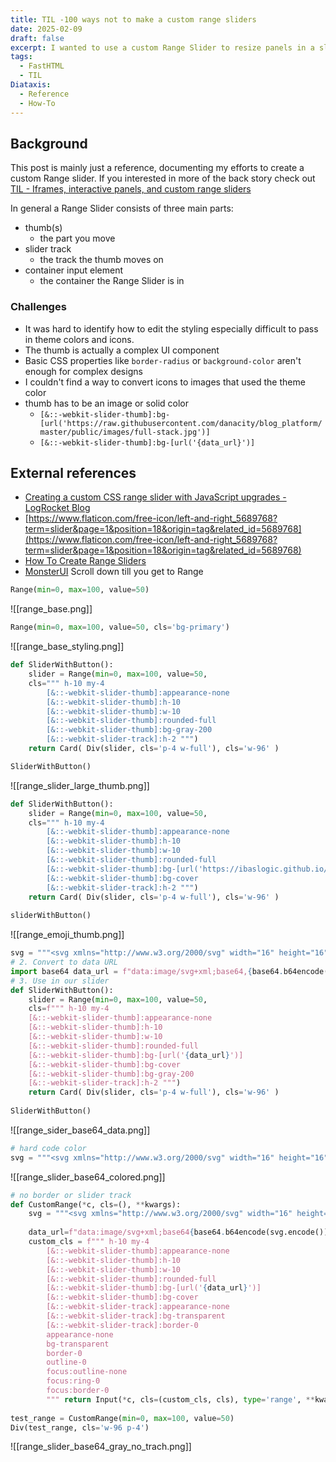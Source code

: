 ```yaml
---
title: TIL -100 ways not to make a custom range sliders
date: 2025-02-09
draft: false
excerpt: I wanted to use a custom Range Slider to resize panels in a slit view. This is a references of how I attempted to make it work, and what I learned along the way.
tags:
  - FastHTML
  - TIL
Diataxis:
  - Reference
  - How-To
---
```

## Background

This post is mainly just a reference, documenting my efforts to create a custom Range slider. If you interested in more of the back story check out [TIL - Iframes, interactive panels, and custom range sliders](posts/TIL-2025-02-08)

In general a Range Slider consists of three main parts:
- thumb(s)
	- the part you move
- slider track
	- the track the thumb moves on
- container input element
	- the container the Range Slider is in

### Challenges
- It was hard to identify how to edit the styling especially difficult to pass in theme colors and icons. 
- The thumb is actually a complex UI component
- Basic CSS properties like `border-radius` or `background-color` aren't enough for complex designs
- I couldn't find a way to convert icons to images that used the theme color 
- thumb has to be an image or solid color
	- `[&::-webkit-slider-thumb]:bg-[url('https://raw.githubusercontent.com/danacity/blog_platform/master/public/images/full-stack.jpg')]`
	- `[&::-webkit-slider-thumb]:bg-[url('{data_url}')]`
## External references
- [Creating a custom CSS range slider with JavaScript upgrades - LogRocket Blog](https://blog.logrocket.com/creating-custom-css-range-slider-javascript-upgrades/)
- [https://www.flaticon.com/free-icon/left-and-right_5689768?term=slider&page=1&position=18&origin=tag&related_id=5689768](https://www.flaticon.com/free-icon/left-and-right_5689768?term=slider&page=1&position=18&origin=tag&related_id=5689768)
- [How To Create Range Sliders](https://www.w3schools.com/howto/howto_js_rangeslider.asp)
- [MonsterUI](https://monsterui.answer.ai/api_ref/docs_forms) Scroll down till you get to Range


```Python
Range(min=0, max=100, value=50)
```
![[range_base.png]]

```python
Range(min=0, max=100, value=50, cls='bg-primary')
```
![[range_base_styling.png]]


```python
def SliderWithButton(): 
	slider = Range(min=0, max=100, value=50, 
	cls=""" h-10 my-4 
		[&::-webkit-slider-thumb]:appearance-none 
		[&::-webkit-slider-thumb]:h-10 
		[&::-webkit-slider-thumb]:w-10 
		[&::-webkit-slider-thumb]:rounded-full 
		[&::-webkit-slider-thumb]:bg-gray-200 
		[&::-webkit-slider-track]:h-2 """) 
	return Card( Div(slider, cls='p-4 w-full'), cls='w-96' ) 

SliderWithButton()
```
![[range_slider_large_thumb.png]]

```python
def SliderWithButton(): 
	slider = Range(min=0, max=100, value=50, 
	cls=""" h-10 my-4 
		[&::-webkit-slider-thumb]:appearance-none 
	    [&::-webkit-slider-thumb]:h-10 
	    [&::-webkit-slider-thumb]:w-10 
	    [&::-webkit-slider-thumb]:rounded-full 
	    [&::-webkit-slider-thumb]:bg-[url('https://ibaslogic.github.io/hosted-assets/smile.png')] 
	    [&::-webkit-slider-thumb]:bg-cover 
	    [&::-webkit-slider-track]:h-2 """) 
	return Card( Div(slider, cls='p-4 w-full'), cls='w-96' ) 
	
sliderWithButton() 
```
![[range_emoji_thumb.png]]


```python
svg = """<svg xmlns="http://www.w3.org/2000/svg" width="16" height="16" viewBox="0 0 24 24" fill="none" stroke="currentColor" stroke-width="2" stroke-linecap="round" stroke-linejoin="round"><rect width="8" height="4" x="8" y="2" rx="1" ry="1"></rect><path d="M8 4H6a2 2 0 0 0-2 2v14a2 2 0 0 0 2 2h12a2 2 0 0 0 2-2v-2"></path><path d="M16 4h2a2 2 0 0 1 2 2v4"></path><path d="M21 14H11"></path><path d="m15 10-4 4 4 4"></path></svg>""" 
# 2. Convert to data URL 
import base64 data_url = f"data:image/svg+xml;base64,{base64.b64encode(svg.encode()).decode()}" 
# 3. Use in our slider 
def SliderWithButton(): 
	slider = Range(min=0, max=100, value=50, 
	cls=f""" h-10 my-4 
	[&::-webkit-slider-thumb]:appearance-none 
	[&::-webkit-slider-thumb]:h-10 
	[&::-webkit-slider-thumb]:w-10 
	[&::-webkit-slider-thumb]:rounded-full 
	[&::-webkit-slider-thumb]:bg-[url('{data_url}')] 
	[&::-webkit-slider-thumb]:bg-cover 
	[&::-webkit-slider-thumb]:bg-gray-200 
	[&::-webkit-slider-track]:h-2 """) 
	return Card( Div(slider, cls='p-4 w-full'), cls='w-96' ) 
	
SliderWithButton()
```

![[range_sider_base64_data.png]]

```python 
# hard code color
svg = """<svg xmlns="http://www.w3.org/2000/svg" width="16" height="16" viewBox="0 0 24 24" fill="none" stroke="rgb(59 130 246)" stroke-width="2" stroke-linecap="round" stroke-linejoin="round"><rect width="8" height="4" x="8" y="2" rx="1" ry="1"></rect><path d="M8 4H6a2 2 0 0 0-2 2v14a2 2 0 0 0 2 2h12a2 2 0 0 0 2-2v-2"></path><path d="M16 4h2a2 2 0 0 1 2 2v4"></path><path d="M21 14H11"></path><path d="m15 10-4 4 4 4"></path></svg>"""
```

![[range_slider_base64_colored.png]]


```python
# no border or slider track 
def CustomRange(*c, cls=(), **kwargs): 
	svg = """<svg xmlns="http://www.w3.org/2000/svg" width="16" height="16" viewBox="0 0 24 24" fill="none" stroke="currentColor" stroke-width="2" stroke-linecap="round" stroke-linejoin="round" class=""> <circle cx="12" cy="12" r="12" fill="#9ca3af"/> <line x1="12" x2="12" y1="3" y2="21"></line> <polyline points="8 8 4 12 8 16"></polyline> <polyline points="16 16 20 12 16 8"></polyline> </svg>"""
	 
	data_url=f"data:image/svg+xml;base64{base64.b64encode(svg.encode()).decode()}" 
	custom_cls = f""" h-10 my-4 
		[&::-webkit-slider-thumb]:appearance-none 
		[&::-webkit-slider-thumb]:h-10 
		[&::-webkit-slider-thumb]:w-10 
		[&::-webkit-slider-thumb]:rounded-full 
		[&::-webkit-slider-thumb]:bg-[url('{data_url}')] 
		[&::-webkit-slider-thumb]:bg-cover 
		[&::-webkit-slider-track]:appearance-none 
		[&::-webkit-slider-track]:bg-transparent 
		[&::-webkit-slider-track]:border-0 
		appearance-none 
		bg-transparent 
		border-0 
		outline-0 
		focus:outline-none 
		focus:ring-0 
		focus:border-0 
		""" return Input(*c, cls=(custom_cls, cls), type='range', **kwargs) 
	
test_range = CustomRange(min=0, max=100, value=50) 
Div(test_range, cls='w-96 p-4')
```
![[range_slider_base64_gray_no_trach.png]]